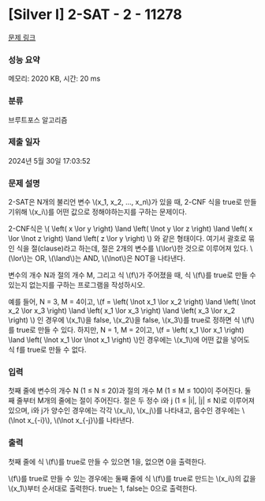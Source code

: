 # [Silver I] 2-SAT - 2 - 11278 

[문제 링크](https://www.acmicpc.net/problem/11278) 

### 성능 요약

메모리: 2020 KB, 시간: 20 ms

### 분류

브루트포스 알고리즘

### 제출 일자

2024년 5월 30일 17:03:52

### 문제 설명

<p>2-SAT은 N개의 불리언 변수 \(x_1, x_2, ..., x_n\)가 있을 때, 2-CNF 식을 true로 만들기위해 \(x_i\)를 어떤 값으로 정해야하는지를 구하는 문제이다.</p>

<p>2-CNF식은 \( \left( x \lor y \right) \land \left( \lnot y \lor z \right) \land \left( x \lor \lnot z \right) \land \left( z \lor y \right) \) 와 같은 형태이다. 여기서 괄호로 묶인 식을 절(clause)라고 하는데, 절은 2개의 변수를 \(\lor\)한 것으로 이루어져 있다. \(\lor\)는 OR, \(\land\)는 AND, \(\lnot\)은 NOT을 나타낸다.</p>

<p>변수의 개수 N과 절의 개수 M, 그리고 식 \(f\)가 주어졌을 때, 식 \(f\)를 true로 만들 수 있는지 없는지를 구하는 프로그램을 작성하시오.</p>

<p>예를 들어, N = 3, M = 4이고, \(f =  \left( \lnot x_1 \lor x_2 \right) \land \left( \lnot x_2 \lor x_3 \right) \land \left( x_1 \lor x_3 \right) \land \left( x_3 \lor x_2 \right) \) 인 경우에 \(x_1\)을 false, \(x_2\)을 false, \(x_3\)를 true로 정하면 식 \(f\)를 true로 만들 수 있다. 하지만, N = 1, M = 2이고, \(f = \left( x_1 \lor x_1 \right) \land \left( \lnot x_1 \lor \lnot x_1 \right) \)인 경우에는 \(x_1\)에 어떤 값을 넣어도 식 f를 true로 만들 수 없다.</p>

### 입력 

 <p>첫째 줄에 변수의 개수 N (1 ≤ N ≤ 20)과 절의 개수 M (1 ≤ M ≤ 100)이 주어진다. 둘째 줄부터 M개의 줄에는 절이 주어진다. 절은 두 정수 i와 j (1 ≤ |i|, |j| ≤ N)로 이루어져 있으며, i와 j가 양수인 경우에는 각각 \(x_i\), \(x_j\)를 나타내고, 음수인 경우에는 \(\lnot x_{-i}\), \(\lnot x_{-j}\)를 나타낸다.</p>

### 출력 

 <p>첫째 줄에 식 \(f\)를 true로 만들 수 있으면 1을, 없으면 0을 출력한다.</p>

<p>\(f\)를 true로 만들 수 있는 경우에는 둘째 줄에 식 \(f\)를 true로 만드는 \(x_i\)의 값을 \(x_1\)부터 순서대로 출력한다. true는 1, false는 0으로 출력한다.</p>

